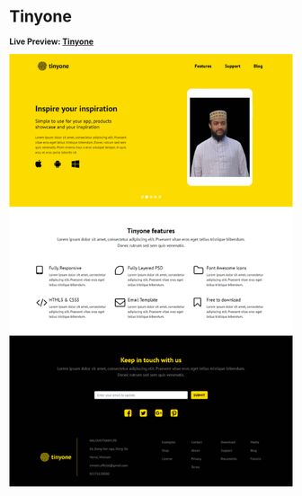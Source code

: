 # Tinyone

**Live Preview: [Tinyone](https://moinsoft.github.io/Tinyone/)**

![Image of home page.](https://github.com/moinsoft/Tinyone/blob/master/assets/tinyone-project-ss.png)